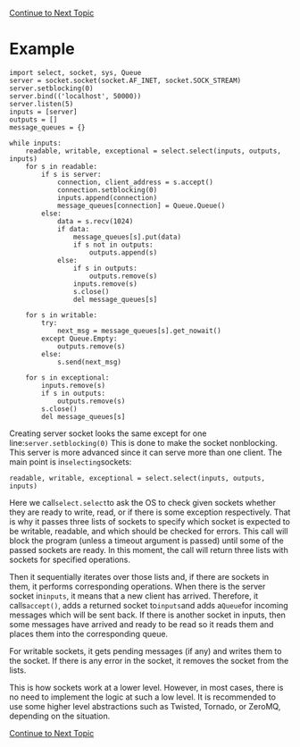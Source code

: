 <a href="https://github.com/CyberTrainingUSAF/08-Network-Programming/blob/master/00-Table-of-Contents.md" > Continue to Next Topic </a>

# Example

```text
import select, socket, sys, Queue
server = socket.socket(socket.AF_INET, socket.SOCK_STREAM)
server.setblocking(0)
server.bind(('localhost', 50000))
server.listen(5)
inputs = [server]
outputs = []
message_queues = {}

while inputs:
    readable, writable, exceptional = select.select(inputs, outputs, inputs)
    for s in readable:
        if s is server:
            connection, client_address = s.accept()
            connection.setblocking(0)
            inputs.append(connection)
            message_queues[connection] = Queue.Queue()
        else:
            data = s.recv(1024)
            if data:
                message_queues[s].put(data)
                if s not in outputs:
                    outputs.append(s)
            else:
                if s in outputs:
                    outputs.remove(s)
                inputs.remove(s)
                s.close()
                del message_queues[s]

    for s in writable:
        try:
            next_msg = message_queues[s].get_nowait()
        except Queue.Empty:
            outputs.remove(s)
        else:
            s.send(next_msg)

    for s in exceptional:
        inputs.remove(s)
        if s in outputs:
            outputs.remove(s)
        s.close()
        del message_queues[s]
```

Creating server socket looks the same except for one line:`server.setblocking(0)` This is done to make the socket nonblocking. This server is more advanced since it can serve more than one client. The main point is in`selecting`sockets:

```text
readable, writable, exceptional = select.select(inputs, outputs, inputs)
```

Here we call`select.select`to ask the OS to check given sockets whether they are ready to write, read, or if there is some exception respectively. That is why it passes three lists of sockets to specify which socket is expected to be writable, readable, and which should be checked for errors. This call will block the program \(unless a timeout argument is passed\) until some of the passed sockets are ready. In this moment, the call will return three lists with sockets for specified operations.

Then it sequentially iterates over those lists and, if there are sockets in them, it performs corresponding operations. When there is the server socket in`inputs`, it means that a new client has arrived. Therefore, it calls`accept()`, adds a returned socket to`inputs`and adds a`Queue`for incoming messages which will be sent back. If there is another socket in inputs, then some messages have arrived and ready to be read so it reads them and places them into the corresponding queue.

For writable sockets, it gets pending messages \(if any\) and writes them to the socket. If there is any error in the socket, it removes the socket from the lists.

This is how sockets work at a lower level. However, in most cases, there is no need to implement the logic at such a low level. It is recommended to use some higher level abstractions such as Twisted, Tornado, or ZeroMQ, depending on the situation.

<a href="https://github.com/CyberTrainingUSAF/08-Network-Programming/blob/master/00-Table-of-Contents.md" > Continue to Next Topic </a>

